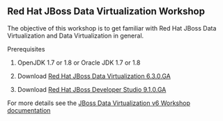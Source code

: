 ## Red Hat JBoss Data Virtualization Workshop
The objective of this workshop is to get familiar with Red Hat JBoss Data Virtualization and Data Virtualization in general.

Prerequisites

1. OpenJDK 1.7 or 1.8 or Oracle JDK 1.7 or 1.8

2. Download [Red Hat JBoss Data Virtualization 6.3.0.GA](http://developers.redhat.com/products/datavirt/download)

3. Download [Red Hat JBoss Developer Studio 9.1.0.GA](https://developers.redhat.com/download-manager/file/jboss-devstudio-9.1.0.GA-installer-eap.jar)

For more details see the [JBoss Data Virtualization v6 Workshop documentation](https://github.com/DataVirtualizationByExample/DVWorkshop/tree/master/docs)
